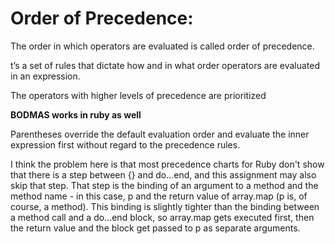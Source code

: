 # Order of Precedence:

The order in which operators are evaluated is called order of precedence.

t’s a set of rules that dictate how and in what order operators are evaluated in an expression.

The operators with higher levels of precedence are prioritized

**BODMAS works in ruby as well**

Parentheses override the default evaluation order and evaluate the inner expression first without regard to the precedence rules. 

I think the problem here is that most precedence charts for Ruby don't show that there is a step between {} and do...end, and this assignment may also skip that step. That step is the binding of an argument to a method and the method name - in this case, p and the return value of array.map (p is, of course, a method). This binding is slightly tighter than the binding between a method call and a do...end block, so array.map gets executed first, then the return value and the block get passed to p as separate arguments.